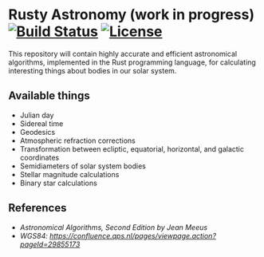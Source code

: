 # Rusty Astronomy (work in progress)  [![Build Status](https://travis-ci.org/qpid/rusty-astronomy.svg)](https://travis-ci.org/qpid/rusty-astronomy) [![License](http://img.shields.io/:license-mit-blue.svg)](https://github.com/qpid/rusty-astronomy/blob/master/LICENSE.md)

This repository will contain highly accurate and efficient astronomical algorithms, implemented in the Rust programming language, for calculating interesting things about bodies in our solar system.

## Available things
* Julian day
* Sidereal time
* Geodesics
* Atmospheric refraction corrections
* Transformation between ecliptic, equatorial, horizontal, and galactic coordinates
* Semidiameters of solar system bodies
* Stellar magnitude calculations
* Binary star calculations

## References
* *Astronomical Algorithms, Second Edition by Jean Meeus*
* *WGS84: https://confluence.qps.nl/pages/viewpage.action?pageId=29855173*
